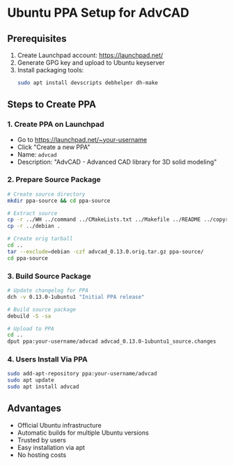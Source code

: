 # Ubuntu PPA Setup for AdvCAD

## Prerequisites
1. Create Launchpad account: https://launchpad.net/
2. Generate GPG key and upload to Ubuntu keyserver
3. Install packaging tools:
   ```bash
   sudo apt install devscripts debhelper dh-make
   ```

## Steps to Create PPA

### 1. Create PPA on Launchpad
- Go to https://launchpad.net/~your-username
- Click "Create a new PPA"
- Name: `advcad`
- Description: "AdvCAD - Advanced CAD library for 3D solid modeling"

### 2. Prepare Source Package
```bash
# Create source directory
mkdir ppa-source && cd ppa-source

# Extract source
cp -r ../WH ../command ../CMakeLists.txt ../Makefile ../README ../copyright .
cp -r ../debian .

# Create orig tarball
cd ..
tar --exclude=debian -czf advcad_0.13.0.orig.tar.gz ppa-source/
cd ppa-source
```

### 3. Build Source Package
```bash
# Update changelog for PPA
dch -v 0.13.0-1ubuntu1 "Initial PPA release"

# Build source package
debuild -S -sa

# Upload to PPA
cd ..
dput ppa:your-username/advcad advcad_0.13.0-1ubuntu1_source.changes
```

### 4. Users Install Via PPA
```bash
sudo add-apt-repository ppa:your-username/advcad
sudo apt update
sudo apt install advcad
```

## Advantages
- Official Ubuntu infrastructure
- Automatic builds for multiple Ubuntu versions
- Trusted by users
- Easy installation via apt
- No hosting costs